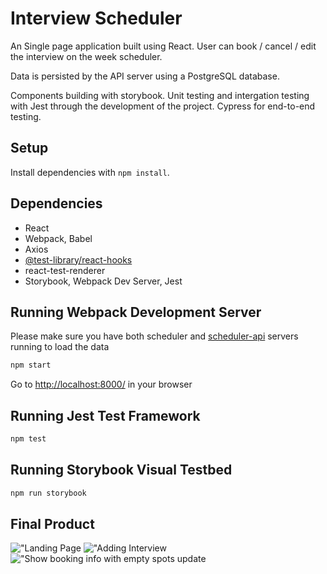 # Interview Scheduler
An Single page application built using React. User can book / cancel / edit the interview on the week scheduler. 

Data is persisted by the API server using a PostgreSQL database.

Components building with storybook.
Unit testing and intergation testing with Jest through the development of the project.
Cypress for end-to-end testing.

## Setup

Install dependencies with `npm install`.

## Dependencies
- React
- Webpack, Babel
- Axios
- [@test-library/react-hooks](https://github.com/testing-library/react-hooks-testing-library#peer-dependencies)
- react-test-renderer
- Storybook, Webpack Dev Server, Jest

## Running Webpack Development Server
Please make sure you have both scheduler and [scheduler-api](https://github.com/lighthouse-labs/scheduler-api) servers running to load the data

```sh
npm start
```
Go to <http://localhost:8000/> in your browser

## Running Jest Test Framework

```sh
npm test
```

## Running Storybook Visual Testbed

```sh
npm run storybook

```
## Final Product
!["Landing Page]()
!["Adding Interview]()
!["Show booking info with empty spots update]()